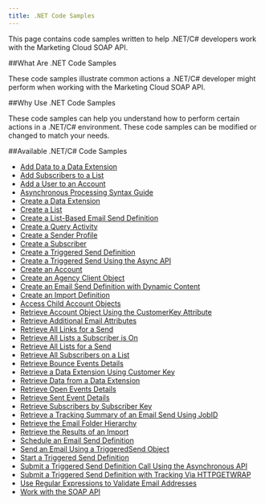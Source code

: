 ```yaml
---
title: .NET Code Samples
---
```

<p>This page contains code samples written to help .NET/C# developers work with the Marketing Cloud SOAP API.</p>

##What Are .NET Code Samples
<p>These code samples illustrate common actions a .NET/C# developer might perform when working with the Marketing Cloud SOAP API.</p>

##Why Use .NET Code Samples
<p>These code samples can help you understand how to perform certain actions in a .NET/C# environment. These code samples can be modified or changed to match your needs.</p>

##Available .NET/C# Code Samples
<ul>
<li><a title="Adding_Data_to_Data_Extension_Object"  href="adding_data_to_data_extension_object.htm">Add Data to a Data Extension</a></li>
<li><a title="Adding_Subscribers_to_a_List"  href="adding_subscribers_to_a_list.htm">Add Subscribers to a List</a></li>
<li><a title="Adding_a_New_User_to_an_Existing_Account"  href="adding_a_new_user_to_an_existing_account.htm">Add a User to an Account</a></li>
<li><a title="Asynchronous_Processing/Asynchronous_Processing_Syntax_Guide"  href="asynchronous_processing_syntax_guide.htm">Asynchronous Processing Syntax Guide</a></li>
<li><a title="Creating_a_Data_Extension_using_Web_Service_API"  href="creating_a_data_extension_using_web_service_api.htm">Create a Data Extension</a></li>
<li><a title="Creating_a_List"  href="creating_a_list.htm">Create a List</a></li>
<li><a title="Creating_Email_Send_Definition"  href="creating_a_list_based_email_send_workflow.htm">Create a List-Based Email Send Definition</a></li>
<li><a title="Creating_a_Query_Activity"  href="creating_a_query_activity.htm">Create a Query Activity</a></li>
<li><a title="Creating_a_Sender_Profile"  href="creating_a_sender_profile.htm">Create a Sender Profile</a></li>
<li><a href="creating_a_subscriber.htm">Create a Subscriber</a></li>
<li><a title="Creating_a_Triggered_Send_Definition"  href="creating_a_triggered_send_definition.htm">Create a Triggered Send Definition</a></li>
<li><a title="Creating_a_Triggered_Send_Using_the_Async_API"  href="creating_a_triggered_send_using_the_async_api.htm">Create a Triggered Send Using the Async API</a></li>
<li><a title="Creating_an_Account"  href="creating_an_account.htm">Create an Account</a></li>
<li><a title="Creating_an_Agency_Client_Object"  href="creating_an_agency_client_object.htm">Create an Agency Client Object</a></li>
<li><a title="Creating_an_Email_Send_Definition_with_Dynamic_Content_Using_the_Web_Service_API"  href="creating_an_email_send_definition_with_dynamic_content_using_the_web_service_api.htm">Create an Email Send Definition with Dynamic Content</a></li>
<li><a title="Creating_an_Import_Definition"  href="creating_an_import_definition.htm">Create an Import Definition</a></li>
<li><a title="Access Child Account Objects"  href="impersonating_another_user.htm">Access Child Account Objects</a></li>
<li><a title="Retrieving_Account_Object_Using_The_CustomerKey_Attribute"  href="retrieving_account_object_using_the_partnerkey_attribute.htm">Retrieve Account Object Using the CustomerKey Attribute</a></li>
<li><a title="Retrieving_Additional_Email_Attributes"  href="retrieving_additional_email_attributes.htm">Retrieve Additional Email Attributes</a></li>
<li><a title="Retrieving_All_Links_for_a_Send"  href="retrieving_all_links_for_a_send.htm">Retrieve All Links for a Send</a></li>
<li><a title="Retrieving_All_Lists_a_Subscriber_is_On"  href="retrieving_all_lists_a_subscriber_is_on.htm">Retrieve All Lists a Subscriber is On</a></li>
<li><a title="Retrieving_All_Lists_for_a_Send"  href="retrieving_all_lists_for_a_send.htm">Retrieve All Lists for a Send</a></li>
<li><a title="Retrieving_All_Subscribers_on_a_List"  href="retrieving_all_subscribers_on_a_list.htm">Retrieve All Subscribers on a List</a></li>
<li><a title="Retrieving_Bounce_Event_Details"  href="retrieving_bounce_event_details.htm">Retrieve Bounce Events Details</a></li>
<li><a title="Retrieving_DataExtension_Object"  href="retrieving_dataextension_object.htm">Retrieve a Data Extension Using Customer Key</a></li>
<li><a title="Retrieving_Data_from_a_Data_Extension"  href="retrieving_data_from_a_data_extension.htm">Retrieve Data from a Data Extension</a></li>
<li><a title="Retrieving_Open_Events_Details"  href="retrieving_open_events_details.htm">Retrieve Open Events Details</a></li>
<li><a title="Retrieve_SentEvent_Details_for_Job"  href="retrieve_sentevent_details_for_job.htm">Retrieve Sent Event Details</a></li>
<li><a title="Retrieving_Subscribers_By_Subscriber_Key"  href="retrieving_subscribers_by_subscriber_key.htm">Retrieve Subscribers by Subscriber Key</a></li>
<li><a title="Summary_of_Send_Using_JobId"  href="summary_of_send_using_jobid.htm">Retrieve a Tracking Summary of an Email Send Using JobID</a></li>
<li><a title="Retrieving_the_Email_Folder_Hierarchy"  href="retrieving_the_email_folder_hierarchy.htm">Retrieve the Email Folder Hierarchy</a></li>
<li><a title="Retrieving_the_Results_of_an_Import"  href="retrieving_the_results_of_an_import.htm">Retrieve the Results of an Import</a></li>
<li><a title="Scheduling_an_Email_Send_Definition"  href="scheduling_an_email_send_definition.htm">Schedule an Email Send Definition</a></li>
<li><a title="Send_TriggeredSend_Email"  href="send_triggeredsend_email.htm">Send an Email Using a TriggeredSend Object</a></li>
<li><a title="Starting_a_Triggered_Send_Definition_Via_the_Web_Service_API"  href="starting_a_triggered_send_definition_via_the_web_service_api.htm">Start a Triggered Send Definition</a></li>
<li><a title="Submitting_a_Triggered_Send_Definition_Using_the_Asynchronous_API"  href="submitting_a_triggered_send_definition_using_the_asynchronous_api.htm">Submit a Triggered Send Definition Call Using the Asynchronous API</a></li>
<li><a title="Submitting_a_Triggered_Send_Definition_with_Tracking_Via_HTTPGETWRAP"  href="submitting_a_triggered_send_definition_with_tracking_via_httpgetwrap.htm">Submit a Triggered Send Definition with Tracking Via HTTPGETWRAP</a></li>
<li><a title="Using_Regular_Expressions_to_Validate_Email_Addresses"  href="using_regular_expressions_to_validate_email_addresses.htm">Use Regular Expressions to Validate Email Addresses</a></li>
<li><a title="API_References/Web_Service_Guide/Working_with_SOAP_Web_Service_API"  href="working_with_soap_web_service_api.htm">Work with the SOAP API</a></li>
</ul>
